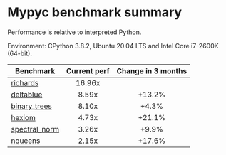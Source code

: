 # Mypyc benchmark summary

Performance is relative to interpreted Python.

Environment: CPython 3.8.2, Ubuntu 20.04 LTS and Intel Core i7-2600K (64-bit).

| Benchmark | Current perf | Change in 3 months |
| --- | :---: | :---: |
| [richards](benchmarks/richards.md) | 16.96x |  |
| [deltablue](benchmarks/deltablue.md) | 8.59x | +13.2% |
| [binary_trees](benchmarks/binary_trees.md) | 8.10x | +4.3% |
| [hexiom](benchmarks/hexiom.md) | 4.73x | +21.1% |
| [spectral_norm](benchmarks/spectral_norm.md) | 3.26x | +9.9% |
| [nqueens](benchmarks/nqueens.md) | 2.15x | +17.6% |
